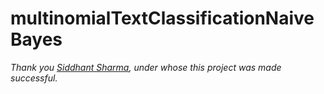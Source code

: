 # multinomialTextClassificationNaiveBayes

*Thank you [Siddhant Sharma](https://github.com/Siddhant128-bit/), under whose this project was made successful.*
